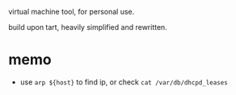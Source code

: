 virtual machine tool, for personal use. 

build upon tart, heavily simplified and rewritten.

# memo
* use `arp ${host}` to find ip, or check `cat /var/db/dhcpd_leases`